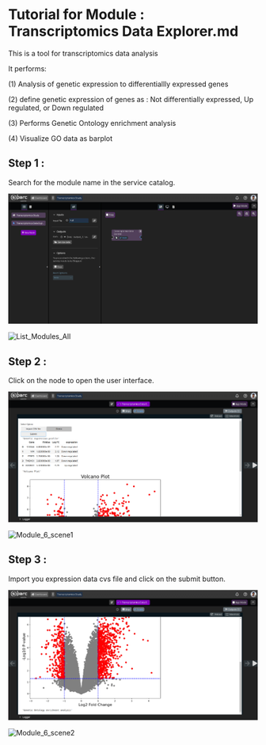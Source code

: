 # Tutorial for Module : Transcriptomics Data Explorer.md 

This is a tool for transcriptomics data analysis

It performs:

(1) Analysis of genetic expression to differentiallly expressed genes

(2) define genetic expression of genes as : Not differentially expressed, Up regulated, or Down regulated

(3) Performs Genetic Ontology enrichment analysis

(4) Visualize GO data as barplot

## Step 1 :
Search for the module name in the service catalog.

<p align="center">
  <img src="https://github.com/SPARC-FAIR-Codeathon/oSPARC-Hub/blob/main/Tutorials/Figures/Module%20%20screenshot%20-Transcriptomics%20Data%20Explorer%20(1).png" width="700"  />
</p>

![List_Modules_All](https://github.com/user-attachments/assets/d9f9fcb7-702a-4a07-bb09-952bb04bb281)

## Step 2 :

Click on the node to open the user interface.

<p align="center">
  <img src="https://github.com/SPARC-FAIR-Codeathon/oSPARC-Hub/blob/main/Tutorials/Figures/Module%20%20screenshot%20-Transcriptomics%20Data%20Explorer%20(2).png" width="700"  />
</p>

![Module_6_scene1](https://github.com/user-attachments/assets/b9774c58-a2a0-4b96-99aa-48c8730d56ba)

## Step 3 :

Import you expression data cvs file and click on the submit button.

<p align="center">
  <img src="https://github.com/SPARC-FAIR-Codeathon/oSPARC-Hub/blob/main/Tutorials/Figures/Module%20%20screenshot%20-Transcriptomics%20Data%20Explorer%20(3).png" width="700"  />
</p>

![Module_6_scene2](https://github.com/user-attachments/assets/5e5ba458-0b76-49d2-914b-a0fd8e2472d4)


